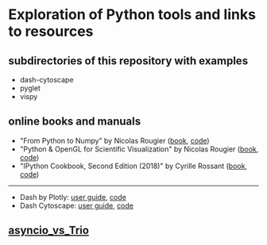 # Exploration of Python tools and links to resources

## subdirectories of this repository with examples

 * dash-cytoscape
 * pyglet
 * vispy

## online books and manuals

 * "From Python to Numpy" by Nicolas Rougier ([book](https://www.labri.fr/perso/nrougier/from-python-to-numpy/), [code](https://github.com/rougier/from-python-to-numpy))
 * "Python & OpenGL for Scientific Visualization" by Nicolas Rougier ([book](http://www.labri.fr/perso/nrougier/python-opengl/), [code](https://github.com/rougier/python-opengl))
 * "IPython Cookbook, Second Edition (2018)" by Cyrille Rossant ([book](https://ipython-books.github.io/), [code](https://github.com/ipython-books/cookbook-2nd-code))
 ---
 * Dash by Plotly: [user guide](https://dash.plot.ly/), [code](https://github.com/plotly/dash)
 * Dash Cytoscape: [user guide](https://dash.plot.ly/cytoscape), [code](https://github.com/plotly/dash-cytoscape/)
 
## [asyncio_vs_Trio](https://github.com/anhinga/2019-python-drafts/blob/master/asyncio_vs_trio.md)
